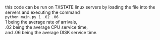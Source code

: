 this code can be run on TXSTATE linux servers by loading the file into the servers and executing the command <br>
``python main.py 1 .02 .06``<br>
1 being the average rate of arrivals,<br>
.02 being the average CPU service time, <br>
and .06 being the average DISK service time.